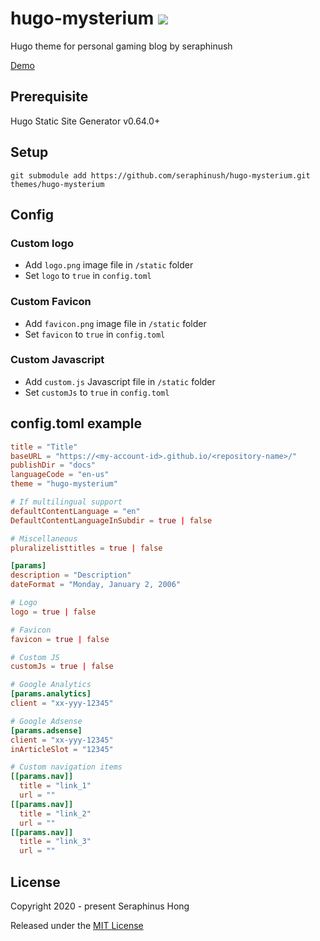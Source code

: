 # hugo-mysterium ![](https://img.shields.io/badge/version-3.00.00-333333.svg?colorA=333333&colorB=169BD7)
Hugo theme for personal gaming blog by seraphinush

[Demo](https://seraphinush.github.io/hugo-mysterium/)

## Prerequisite
Hugo Static Site Generator v0.64.0+

## Setup
```
git submodule add https://github.com/seraphinush/hugo-mysterium.git themes/hugo-mysterium
```

## Config

### Custom logo
- Add `logo.png` image file in `/static` folder
- Set `logo` to `true` in `config.toml`

### Custom Favicon
- Add `favicon.png` image file in `/static` folder
- Set `favicon` to `true` in `config.toml`

### Custom Javascript
- Add `custom.js` Javascript file in `/static` folder
- Set `customJs` to `true` in `config.toml`

## config.toml example
```toml
title = "Title"
baseURL = "https://<my-account-id>.github.io/<repository-name>/"
publishDir = "docs"
languageCode = "en-us"
theme = "hugo-mysterium"

# If multilingual support
defaultContentLanguage = "en"
DefaultContentLanguageInSubdir = true | false

# Miscellaneous
pluralizelisttitles = true | false

[params]
description = "Description"
dateFormat = "Monday, January 2, 2006"

# Logo
logo = true | false

# Favicon
favicon = true | false

# Custom JS
customJs = true | false

# Google Analytics
[params.analytics]
client = "xx-yyy-12345"

# Google Adsense
[params.adsense]
client = "xx-yyy-12345"
inArticleSlot = "12345"

# Custom navigation items
[[params.nav]]
  title = "link_1"
  url = ""
[[params.nav]]
  title = "link_2"
  url = ""
[[params.nav]]
  title = "link_3"
  url = ""
```

## License
Copyright 2020 - present Seraphinus Hong

Released under the [MIT License](LICENSE)